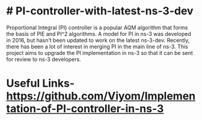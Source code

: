 # # PI-controller-with-latest-ns-3-dev

Proportional Integral (PI) controller is a popular AQM algorithm that forms the basis of
PIE and PI^2 algorithms. A model for PI in ns-3 was developed in 2016, but hasn’t been
updated to work on the latest ns-3-dev. Recently, there has been a lot of interest in merging
PI in the main line of ns-3. This project aims to upgrade the PI implementation in ns-3 so that
it can be sent for review to ns-3 developers.

# Useful Links- https://github.com/Viyom/Implementation-of-PI-controller-in-ns-3
